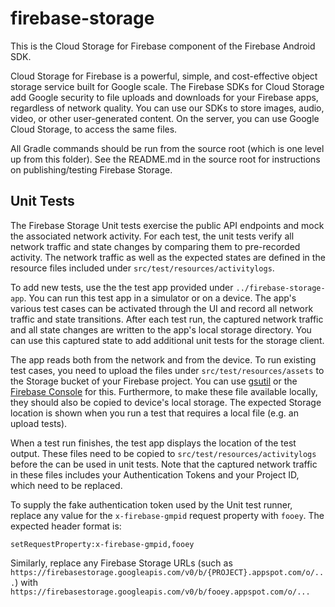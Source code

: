 # firebase-storage

This is the Cloud Storage for Firebase component of the Firebase Android SDK.

Cloud Storage for Firebase is a powerful, simple, and cost-effective object storage service built
for Google scale. The Firebase SDKs for Cloud Storage add Google security to file uploads and
downloads for your Firebase apps, regardless of network quality. You can use our SDKs to store
images, audio, video, or other user-generated content. On the server, you can use Google Cloud
Storage, to access the same files.

All Gradle commands should be run from the source root (which is one level up from this folder). See
the README.md in the source root for instructions on publishing/testing Firebase Storage.

## Unit Tests

The Firebase Storage Unit tests exercise the public API endpoints and mock the associated network
activity. For each test, the unit tests verify all network traffic and state changes by comparing
them to pre-recorded activity. The network traffic as well as the expected states are defined in the
resource files included under `src/test/resources/activitylogs`.

To add new tests, use the the test app provided under `../firebase-storage-app`. You can run this
test app in a simulator or on a device. The app's various test cases can be activated through the UI
and record all network traffic and state transitions. After each test run, the captured network
traffic and all state changes are written to the app's local storage directory. You can use this
captured state to add additional unit tests for the storage client.

The app reads both from the network and from the device. To run existing test cases, you need to
upload the files under `src/test/resources/assets` to the Storage bucket of your Firebase project.
You can use [gsutil](https://cloud.google.com/storage/docs/gsutil) or the
[Firebase Console](https://console.firebase.google.com) for this. Furthermore, to make these file
available locally, they should also be copied to device's local storage. The expected Storage
location is shown when you run a test that requires a local file (e.g. an upload tests).

When a test run finishes, the test app displays the location of the test output. These files need to
be copied to `src/test/resources/activitylogs` before the can be used in unit tests. Note that the
captured network traffic in these files includes your Authentication Tokens and your Project ID,
which need to be replaced.

To supply the fake authentication token used by the Unit test runner, replace any value for the
`x-firebase-gmpid` request property with `fooey`. The expected header format is:

```
setRequestProperty:x-firebase-gmpid,fooey
```

Similarly, replace any Firebase Storage URLs (such as
`https://firebasestorage.googleapis.com/v0/b/{PROJECT}.appspot.com/o/...`) with
`https://firebasestorage.googleapis.com/v0/b/fooey.appspot.com/o/...`
